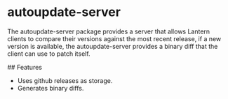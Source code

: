 # autoupdate-server

The autoupdate-server package provides a server that allows Lantern clients to
compare their versions against the most recent release, if a new version is
available, the autoupdate-server provides a binary diff that the client can use
to patch itself.

## Features

* Uses github releases as storage.
* Generates binary diffs.
